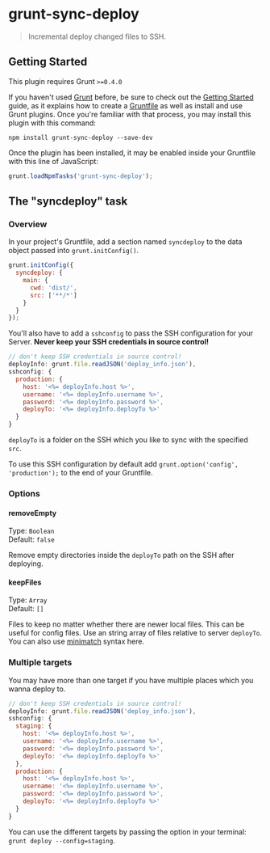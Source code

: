 # grunt-sync-deploy

> Incremental deploy changed files to SSH.

## Getting Started
This plugin requires Grunt `>=0.4.0`

If you haven't used [Grunt](http://gruntjs.com/) before, be sure to check out the [Getting Started](http://gruntjs.com/getting-started) guide, as it explains how to create a [Gruntfile](http://gruntjs.com/sample-gruntfile) as well as install and use Grunt plugins. Once you're familiar with that process, you may install this plugin with this command:

```shell
npm install grunt-sync-deploy --save-dev
```

Once the plugin has been installed, it may be enabled inside your Gruntfile with this line of JavaScript:

```js
grunt.loadNpmTasks('grunt-sync-deploy');
```

## The "syncdeploy" task

### Overview
In your project's Gruntfile, add a section named `syncdeploy` to the data object passed into `grunt.initConfig()`.

```js
grunt.initConfig({
  syncdeploy: {
    main: {
      cwd: 'dist/',
      src: ['**/*']
    }
  }
});
```

You'll also have to add a `sshconfig` to pass the SSH configuration for your Server. **Never keep your SSH credentials in source control!**

```js
// don't keep SSH credentials in source control!
deployInfo: grunt.file.readJSON('deploy_info.json'),
sshconfig: {
  production: {
    host: '<%= deployInfo.host %>',
    username: '<%= deployInfo.username %>',
    password: '<%= deployInfo.password %>',
    deployTo: '<%= deployInfo.deployTo %>'
  }
}
```

`deployTo` is a folder on the SSH which you like to sync with the specified `src`.

To use this SSH configuration by default add `grunt.option('config', 'production');` to the end of your Gruntfile.

### Options

#### removeEmpty
Type: `Boolean`  
Default: `false`

Remove empty directories inside the `deployTo` path on the SSH after deploying.

#### keepFiles
Type: `Array`  
Default: `[]`

Files to keep no matter whether there are newer local files. This can be useful for config files. Use an string array of files relative to server `deployTo`. You can also use [minimatch](https://github.com/isaacs/minimatch) syntax here.

### Multiple targets
You may have more than one target if you have multiple places which you wanna deploy to.

```js
// don't keep SSH credentials in source control!
deployInfo: grunt.file.readJSON('deploy_info.json'),
sshconfig: {
  staging: {
    host: '<%= deployInfo.host %>',
    username: '<%= deployInfo.username %>',
    password: '<%= deployInfo.password %>',
    deployTo: '<%= deployInfo.deployTo %>'
  },
  production: {
    host: '<%= deployInfo.host %>',
    username: '<%= deployInfo.username %>',
    password: '<%= deployInfo.password %>',
    deployTo: '<%= deployInfo.deployTo %>'
  }
}
```

You can use the different targets by passing the option in your terminal: `grunt deploy --config=staging`.
